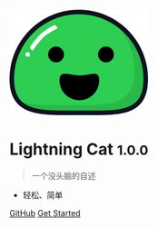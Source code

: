 ![logo](_media/icon.svg)

# Lightning Cat <small>1.0.0</small>

> 一个没头脑的自述

- 轻松、简单

[GitHub](https://github.com/Zhanglaodi/)
[Get Started](/description.md)
